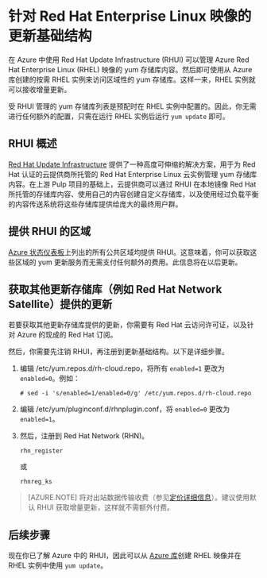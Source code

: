 <!-- not suitable for Mooncake -->

<properties
   pageTitle="针对 Red Hat Enterprise Linux 映像的更新基础结构 | Azure"
   description="介绍 Azure 中按需 Red Hat Enterprise Linux 实例的 yum 更新服务"
   services="virtual-machines"
   documentationCenter=""
   authors="KylieLiang"
   manager="timlt"
   editor=""/>

<tags
	ms.service="virtual-machines"
	ms.date="03/18/2016"
	wacn.date=""/>

# 针对 Red Hat Enterprise Linux 映像的更新基础结构

在 Azure 中使用 Red Hat Update Infrastructure (RHUI) 可以管理 Azure Red Hat Enterprise Linux (RHEL) 映像的 yum 存储库内容。然后即可使用从 Azure 库创建的按需 RHEL 实例来访问区域性的 yum 存储库。这样一来，RHEL 实例就可以接收增量更新。

受 RHUI 管理的 yum 存储库列表是预配时在 RHEL 实例中配置的。因此，你无需进行任何额外的配置，只需在运行 RHEL 实例后运行 `yum update` 即可。

## RHUI 概述
[Red Hat Update Infrastructure](https://access.redhat.com/products/red-hat-update-infrastructure) 提供了一种高度可伸缩的解决方案，用于为 Red Hat 认证的云提供商所托管的 Red Hat Enterprise Linux 云实例管理 yum 存储库内容。在上游 Pulp 项目的基础上，云提供商可以通过 RHUI 在本地镜像 Red Hat 所托管的存储库内容、使用自己的内容创建自定义存储库，以及使用经过负载平衡的内容传送系统将这些存储库提供给庞大的最终用户群。

## 提供 RHUI 的区域
[Azure 状态仪表板](https://azure.microsoft.com/status/)上列出的所有公共区域均提供 RHUI。这意味着，你可以获取这些区域的 yum 更新服务而无需支付任何额外的费用。此信息将在以后更新。

## 获取其他更新存储库（例如 Red Hat Network Satellite）提供的更新

若要获取其他更新存储库提供的更新，你需要有 Red Hat 云访问许可证，以及针对 Azure 的现成的 Red Hat 订阅。

然后，你需要先注销 RHUI，再注册到更新基础结构。以下是详细步骤。

1.	编辑 /etc/yum.repos.d/rh-cloud.repo，将所有 `enabled=1` 更改为 `enabled=0`。例如：

        # sed -i 's/enabled=1/enabled=0/g' /etc/yum.repos.d/rh-cloud.repo

2.	编辑 /etc/yum/pluginconf.d/rhnplugin.conf，将 `enabled=0` 更改为 `enabled=1`。
3.	然后，注册到 Red Hat Network (RHN)。

        rhn_register

    或

        rhnreg_ks


> [AZURE.NOTE] 将对出站数据传输收费（参见[定价详细信息](/home/features/data-transfers/#price)）。建议使用默认 RHUI 获取增量更新，这样就不需额外付费。

## 后续步骤
现在你已了解 Azure 中的 RHUI，因此可以从 [Azure 库](https://azure.microsoft.com/marketplace/partners/redhat/)创建 RHEL 映像并在 RHEL 实例中使用 `yum update`。

<!---HONumber=Mooncake_0418_2016-->